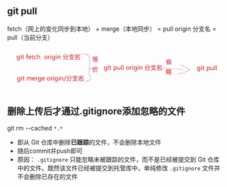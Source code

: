 ## git pull

fetch（网上的变化同步到本地） + merge（本地同步） = pull origin 分支名 = pull（当前分支）

![image-20240830114941866](/res/git/image-20240830114941866.png)

## 删除上传后才通过.gitignore添加忽略的文件

git rm --cached `*.*`

- 即从 Git 仓库中删除**已跟踪**的文件，不会删除本地文件
- 随后commit并push即可
- 原因： `.gitignore` 只能忽略未被跟踪的文件，而不是已经被提交到 Git 仓库中的文件。既然该文件已经被提交到托管库中，单纯修改 `.gitignore` 文件并不会删除已存在的文件

